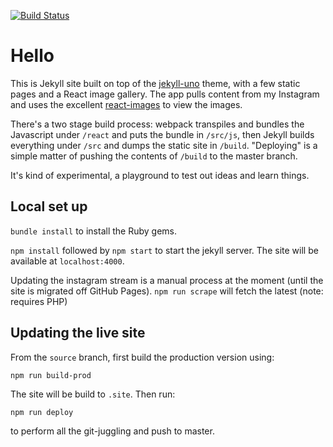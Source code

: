 [![Build Status](https://travis-ci.org/twitchett/twitchett.github.io.svg?branch=source)](https://travis-ci.org/twitchett/twitchett.github.io)

# Hello

This is Jekyll site built on top of the [jekyll-uno](https://github.com/joshgerdes/jekyll-uno) theme, with a few static pages and a React image gallery. The app pulls content from my Instagram and uses the excellent [react-images](https://github.com/jossmac/react-images) to view the images.

There's a two stage build process: webpack transpiles and bundles the Javascript under `/react` and puts the bundle in `/src/js`, then Jekyll builds everything under `/src` and dumps the static site in `/build`. "Deploying" is a simple matter of pushing the contents of `/build` to the master branch.

It's kind of experimental, a playground to test out ideas and learn things.

## Local set up

`bundle install` to install the Ruby gems.

`npm install` followed by `npm start` to start the jekyll server. The site will be available at `localhost:4000`.

Updating the instagram stream is a manual process at the moment (until the site is migrated off GitHub Pages). `npm run scrape` will fetch the latest (note: requires PHP)


## Updating the live site

From the `source` branch, first build the production version using:

```
npm run build-prod
```

The site will be build to `.site`. Then run:

```
npm run deploy
```

to perform all the git-juggling and push to master.




